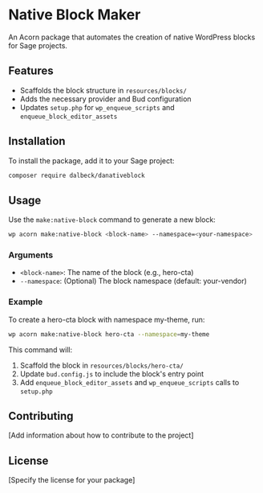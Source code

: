 # Native Block Maker

An Acorn package that automates the creation of native WordPress blocks for Sage projects.

## Features

- Scaffolds the block structure in `resources/blocks/`
- Adds the necessary provider and Bud configuration
- Updates `setup.php` for `wp_enqueue_scripts` and `enqueue_block_editor_assets`

## Installation

To install the package, add it to your Sage project:

```bash
composer require dalbeck/danativeblock
```

## Usage

Use the `make:native-block` command to generate a new block:

```bash
wp acorn make:native-block <block-name> --namespace=<your-namespace>
```

### Arguments

- `<block-name>`: The name of the block (e.g., hero-cta)
- `--namespace`: (Optional) The block namespace (default: your-vendor)

### Example

To create a hero-cta block with namespace my-theme, run:

```bash
wp acorn make:native-block hero-cta --namespace=my-theme
```

This command will:

1. Scaffold the block in `resources/blocks/hero-cta/`
2. Update `bud.config.js` to include the block's entry point
3. Add `enqueue_block_editor_assets` and `wp_enqueue_scripts` calls to `setup.php`

## Contributing

[Add information about how to contribute to the project]

## License

[Specify the license for your package]
